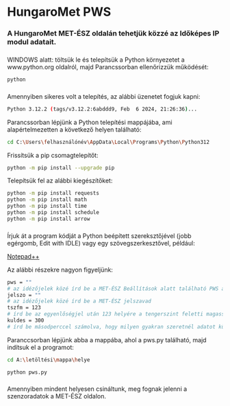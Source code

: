 <h1 align="left">HungaroMet PWS</h1>

###

<h3 align="left">A HungaroMet MET-ÉSZ oldalán tehetjük közzé az Időképes IP modul adatait.</h3>

###

<p align="left">WINDOWS alatt: töltsük le és telepítsük a Python környezetet a www.python.org oldalról, majd Parancssorban ellenőrizzük működését:</p>

```bash
python
```

###

<p align="left">Amennyiben sikeres volt a telepítés, az alábbi üzenetet fogjuk kapni: </p>

```bash
Python 3.12.2 (tags/v3.12.2:6abddd9, Feb  6 2024, 21:26:36)...
```

<p align="left">Parancssorban lépjünk a Python telepítési mappájába, ami alapértelmezetten a következő helyen található: </p>

```bash
cd C:\Users\felhasználónév\AppData\Local\Programs\Python\Python312
```

<p align="left">Frissítsük a pip csomagtelepítőt: </p>

```bash
python -m pip install --upgrade pip
```

<p align="left">Telepítsük fel az alábbi kiegészítőket:</p>

```bash
python -m pip install requests
python -m pip install math
python -m pip install time
python -m pip install schedule
python -m pip install arrow
```

###

<p align="left">Írjuk át a program kódját a Python beépített szereksztőjével (jobb egérgomb, Edit with IDLE) vagy egy szövegszerkesztővel, például:</p>

[Notepad++](https://notepad-plus-plus.org/downloads/v8.6.4/)

<p align="left">Az alábbi részekre nagyon figyeljünk:</p>

```bash
pws = ""
# az idézőjelek közé írd be a MET-ÉSZ Beállítások alatt található PWS azonosítót
jelszo = ""
# az idézőjelek közé írd be a MET-ÉSZ jelszavad
tszfm = 123
# írd be az egyenlőségjel után 123 helyére a tengerszint feletti magasságot, ahol a műszered található
kuldes = 300   
# írd be másodperccel számolva, hogy milyen gyakran szeretnél adatot küldeni (javasolt 300 az 5 perchez, vagy 600 a 10 perchez)
```

<p align="left">Paranccsorban lépjünk abba a mappába, ahol a pws.py található, majd indítsuk el a programot:</p>

```bash
cd A:\letöltési\mappa\helye
```

```bash
python pws.py
```

###

<p align="left">Amennyiben mindent helyesen csináltunk, meg fognak jelenni a szenzoradatok a MET-ÉSZ oldalon.</p>
